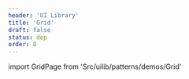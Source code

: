 ```yaml
---
header: 'UI Library'
title: 'Grid'
draft: false
status: dep
order: 8
---
```


<!--
  ATTENTION: This file is auto generated by using "makeDemosFactory".
  Do not change the content!
-->

import GridPage from 'Src/uilib/patterns/demos/Grid'

<GridPage />
